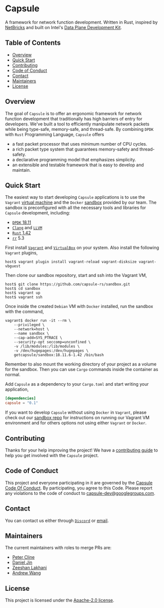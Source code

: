 # Capsule

A framework for network function development. Written in Rust, inspired by [NetBricks](https://www.usenix.org/system/files/conference/osdi16/osdi16-panda.pdf) and built on Intel's [Data Plane Development Kit](https://www.dpdk.org/).

## Table of Contents

* [Overview](#overview)
* [Quick Start](#quick-start)
* [Contributing](#contributing)
* [Code of Conduct](#code-of-conduct)
* [Contact](#contact)
* [Maintainers](#maintainers)
* [License](#license)

## Overview

The goal of `Capsule` is to offer an ergonomic framework for network function development that traditionally has high barriers of entry for developers. We've built a tool to efficiently manipulate network packets while being type-safe, memory-safe, and thread-safe. By combining `DPDK` with `Rust` Programming Language, `Capsule` offers

* a fast packet processor that uses minimum number of CPU cycles.
* a rich packet type system that guarantees memory-safety and thread-safety.
* a declarative programming model that emphasizes simplicity.
* an extensible and testable framework that is easy to develop and maintain.

## Quick Start

The easiest way to start developing `Capsule` applications is to use the `Vagrant` [virtual machine](https://github.com/capsule-rs/sandbox/blob/master/Vagrantfile) and the `Docker` [sandbox](https://hub.docker.com/repository/docker/getcapsule/sandbox) provided by our team. The sandbox is preconfigured with all the necessary tools and libraries for `Capsule` development, including:

* [`DPDK` 18.11](https://doc.dpdk.org/guides-18.11/rel_notes/release_18_11.html)
* [`Clang`](https://clang.llvm.org/) and [`LLVM`](https://www.llvm.org/)
* [`Rust` 1.42](https://blog.rust-lang.org/2020/03/12/Rust-1.42.html)
* [`rr`](https://rr-project.org/) 5.3

First install [`Vagrant`](https://www.vagrantup.com/) and [`VirtualBox`](https://www.virtualbox.org/) on your system. Also install the following `Vagrant` plugins,

```
host$ vagrant plugin install vagrant-reload vagrant-disksize vagrant-vbguest
```

Then clone our sandbox repository, start and ssh into the Vagrant VM,

```
host$ git clone https://github.com/capsule-rs/sandbox.git
host$ cd sandbox
host$ vagrant up
host$ vagrant ssh
```

Once inside the created `Debian` VM with `Docker` installed, run the sandbox with the command,

```
vagrant$ docker run -it --rm \
    --privileged \
    --network=host \
    --name sandbox \
    --cap-add=SYS_PTRACE \
    --security-opt seccomp=unconfined \
    -v /lib/modules:/lib/modules \
    -v /dev/hugepages:/dev/hugepages \
    getcapsule/sandbox:18.11.6-1.42 /bin/bash
```

Remember to also mount the working directory of your project as a volume for the sandbox. Then you can use `Cargo` commands inside the container as normal.

Add `Capsule` as a dependency to your `Cargo.toml` and start writing your application,

```toml
[dependencies]
capsule = "0.1"
```

If you want to develop `Capsule` without using `Docker` in `Vagrant`, please check out our [sandbox repo](https://github.com/capsule-rs/sandbox/blob/master/README.md) for instructions on running our Vagrant VM environment and for others options not using either `Vagrant` or `Docker`.

## Contributing

Thanks for your help improving the project! We have a [contributing guide](https://github.com/capsule-rs/capsule/blob/master/CONTRIBUTING.md) to help you get involved with the `Capsule` project.

## Code of Conduct

This project and everyone participating in it are governed by the [Capsule Code Of Conduct](CODE_OF_CONDUCT.md). By participating, you agree to this Code. Please report any violations to the code of conduct to capsule-dev@googlegroups.com.

## Contact

You can contact us either through [`Discord`](https://discord.gg/sVN47RU) or [email](capsule-dev@googlegroups.com).

## Maintainers

The current maintainers with roles to merge PRs are:

* [Peter Cline](https://github.com/clinedome)
* [Daniel Jin](https://github.com/drunkirishcoder)
* [Zeeshan Lakhani](https://github.com/zeeshanlakhani)
* [Andrew Wang](https://github.com/awangc)

## License

This project is licensed under the [Apache-2.0 license](LICENSE).
